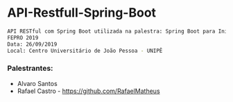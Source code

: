 # API-Restfull-Spring-Boot


```sh
API RESTful com Spring Boot utilizada na palestra: Spring Boot para Iniciantes
FEPRO 2019
Data: 26/09/2019
Local: Centro Universitário de João Pessoa - UNIPÊ
```

### Palestrantes:

* Alvaro Santos
* Rafael Castro - https://github.com/RafaelMatheus
